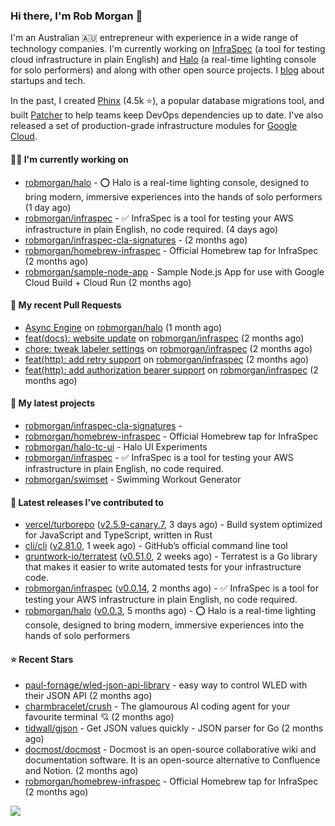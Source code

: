 ### Hi there, I'm Rob Morgan 👋

I'm an Australian 🇦🇺 entrepreneur with experience in a wide range of technology companies. I'm currently working on
[InfraSpec](https://infraspec.sh) (a tool for testing cloud infrastructure in plain English) and
[Halo](https://github.com/robmorgan/halo) (a real-time lighting console for solo performers) and along with other open
source projects. I [blog](https://robmorgan.id.au/) about startups and tech.

In the past, I created [Phinx](https://github.com/cakephp/phinx) (4.5k ⭐️), a popular database migrations
tool, and built [Patcher](https://blog.gruntwork.io/introducing-patcher-a-new-tool-for-keeping-infrastructure-code-up-to-date-e65b0c203b6b)
to help teams keep DevOps dependencies up to date. I've also released a set of production-grade infrastructure modules for
[Google Cloud](https://cloud.google.com/blog/products/devops-sre/deploying-a-production-grade-helm-release-on-gke-with-terraform).

#### 👨‍💻 I'm currently working on

- [robmorgan/halo](https://github.com/robmorgan/halo) - ⭕️ Halo is a real-time lighting console, designed to bring modern, immersive experiences into the hands of solo performers (1 day ago)
- [robmorgan/infraspec](https://github.com/robmorgan/infraspec) - ✅ InfraSpec is a tool for testing your AWS infrastructure in plain English, no code required. (4 days ago)
- [robmorgan/infraspec-cla-signatures](https://github.com/robmorgan/infraspec-cla-signatures) -  (2 months ago)
- [robmorgan/homebrew-infraspec](https://github.com/robmorgan/homebrew-infraspec) - Official Homebrew tap for InfraSpec (2 months ago)
- [robmorgan/sample-node-app](https://github.com/robmorgan/sample-node-app) - Sample Node.js App for use with Google Cloud Build &#43; Cloud Run (2 months ago)

#### 🔨 My recent Pull Requests

- [Async Engine](https://github.com/robmorgan/halo/pull/39) on [robmorgan/halo](https://github.com/robmorgan/halo) (1 month ago)
- [feat(docs): website update](https://github.com/robmorgan/infraspec/pull/63) on [robmorgan/infraspec](https://github.com/robmorgan/infraspec) (2 months ago)
- [chore: tweak labeler settings](https://github.com/robmorgan/infraspec/pull/62) on [robmorgan/infraspec](https://github.com/robmorgan/infraspec) (2 months ago)
- [feat(http): add retry support](https://github.com/robmorgan/infraspec/pull/59) on [robmorgan/infraspec](https://github.com/robmorgan/infraspec) (2 months ago)
- [feat(http): add authorization bearer support](https://github.com/robmorgan/infraspec/pull/51) on [robmorgan/infraspec](https://github.com/robmorgan/infraspec) (2 months ago)

#### 🌱 My latest projects

- [robmorgan/infraspec-cla-signatures](https://github.com/robmorgan/infraspec-cla-signatures) - 
- [robmorgan/homebrew-infraspec](https://github.com/robmorgan/homebrew-infraspec) - Official Homebrew tap for InfraSpec
- [robmorgan/halo-tc-ui](https://github.com/robmorgan/halo-tc-ui) - Halo UI Experiments
- [robmorgan/infraspec](https://github.com/robmorgan/infraspec) - ✅ InfraSpec is a tool for testing your AWS infrastructure in plain English, no code required.
- [robmorgan/swimset](https://github.com/robmorgan/swimset) - Swimming Workout Generator

#### 🚀 Latest releases I've contributed to

- [vercel/turborepo](https://github.com/vercel/turborepo) ([v2.5.9-canary.7](https://github.com/vercel/turborepo/releases/tag/v2.5.9-canary.7), 3 days ago) - Build system optimized for JavaScript and TypeScript, written in Rust
- [cli/cli](https://github.com/cli/cli) ([v2.81.0](https://github.com/cli/cli/releases/tag/v2.81.0), 1 week ago) - GitHub’s official command line tool
- [gruntwork-io/terratest](https://github.com/gruntwork-io/terratest) ([v0.51.0](https://github.com/gruntwork-io/terratest/releases/tag/v0.51.0), 2 weeks ago) -  Terratest is a Go library that makes it easier to write automated tests for your infrastructure code.
- [robmorgan/infraspec](https://github.com/robmorgan/infraspec) ([v0.0.14](https://github.com/robmorgan/infraspec/releases/tag/v0.0.14), 2 months ago) - ✅ InfraSpec is a tool for testing your AWS infrastructure in plain English, no code required.
- [robmorgan/halo](https://github.com/robmorgan/halo) ([v0.0.3](https://github.com/robmorgan/halo/releases/tag/v0.0.3), 5 months ago) - ⭕️ Halo is a real-time lighting console, designed to bring modern, immersive experiences into the hands of solo performers

#### ⭐ Recent Stars

- [paul-fornage/wled-json-api-library](https://github.com/paul-fornage/wled-json-api-library) - easy way to control WLED with their JSON API (2 months ago)
- [charmbracelet/crush](https://github.com/charmbracelet/crush) - The glamourous AI coding agent for your favourite terminal 💘 (2 months ago)
- [tidwall/gjson](https://github.com/tidwall/gjson) - Get JSON values quickly - JSON parser for Go (2 months ago)
- [docmost/docmost](https://github.com/docmost/docmost) - Docmost is an open-source collaborative wiki and documentation software. It is an open-source alternative to Confluence and Notion. (2 months ago)
- [robmorgan/homebrew-infraspec](https://github.com/robmorgan/homebrew-infraspec) - Official Homebrew tap for InfraSpec (2 months ago)

![](https://github-readme-stats.vercel.app/api?username=robmorgan&theme=vision-friendly-dark&hide_border=false&include_all_commits=true&count_private=true)
